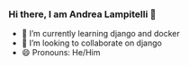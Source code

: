 ### Hi there, I am Andrea Lampitelli  👋

- 🌱 I’m currently learning django and docker
- 👯 I’m looking to collaborate on django
- 😄 Pronouns: He/Him
